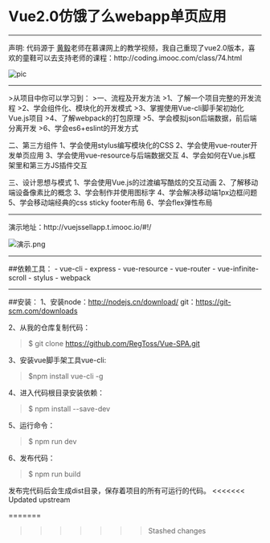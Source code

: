 # Vue2.0仿饿了么webapp单页应用
<hr>
声明: 代码源于 <a  href="https://github.com/ustbhuangyi">黄毅</a>老师在慕课网上的教学视频，我自己重现了vue2.0版本，喜欢的童鞋可以去支持老师的课程：http://coding.imooc.com/class/74.html

![pic](https://github.com/hyy520/vue2-elm/blob/master/static/img1-left.jpg?raw=true)

<hr>
>从项目中你可以学习到：
>一、流程及开发方法
>1、了解一个项目完整的开发流程
>2、学会组件化、模块化的开发模式
>3、掌握使用Vue-cli脚手架初始化Vue.js项目
>4、了解webpack的打包原理
>5、学会模拟json后端数据，前后端分离开发
>6、学会es6+eslint的开发方式

二、第三方组件
1、学会使用stylus编写模块化的CSS
2、学会使用vue-router开发单页应用
3、学会使用vue-resource与后端数据交互
4、学会如何在Vue.js框架里和第三方JS插件交互

三、设计思想与模式
1、学会使用Vue.js的过渡编写酷炫的交互动画
2、了解移动端设备像素比的概念
3、学会制作并使用图标字
4、学会解决移动端1px边框问题
5、学会移动端经典的css sticky footer布局
6、学会flex弹性布局

<hr>
演示地址：http://vuejssellapp.t.imooc.io/#!/

![演示.png](http://upload-images.jianshu.io/upload_images/4670483-9a21e2ae16ea6ac6.png?imageMogr2/auto-orient/strip%7CimageView2/2/w/1240)

<hr>
##依赖工具：
- vue-cli
- express
- vue-resource
- vue-router
- vue-infinite-scroll
- stylus
- webpack

<hr>

##安装：
1、安装node：http://nodejs.cn/download/ 
     git：https://git-scm.com/downloads

2、从我的仓库复制代码：
> $ git clone https://github.com/RegToss/Vue-SPA.git

3、安装vue脚手架工具vue-cli:
> $npm install vue-cli -g

4、进入代码根目录安装依赖：
> $ npm install --save-dev

5、运行命令：
> $ npm run dev

6、发布代码：
> $ npm run build



发布完代码后会生成dist目录，保存着项目的所有可运行的代码。
<<<<<<< Updated upstream

=======
      
>>>>>>> Stashed changes
